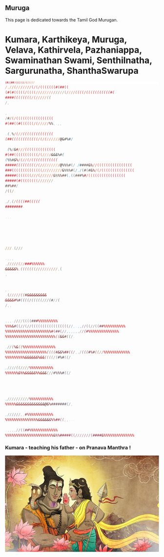 ## Muruga  

This page is dedicated towards the Tamil God Murugan.

# Kumara, Karthikeya, Muruga, Velava, Kathirvela, Pazhaniappa, Swaminathan Swami, Senthilnatha, Sargurunatha, ShanthaSwarupa

<code><span style="display:block;line-height:8px; font-size: 8px; font-weight:bold;white-space:pre;font-family: monospace;color: black; background: white;"><span style="color:rgb(199 , 49 , 58);">(</span><span style="color:rgb(198 , 46 , 57);">#</span><span style="color:rgb(204 , 65 , 62);">(</span><span style="color:rgb(216 , 71 , 74);">(</span><span style="color:rgb(196 , 51 , 54);">#</span><span style="color:rgb(196 , 52 , 51);">#</span><span style="color:rgb(227 , 88 , 81);">/</span><span style="color:rgb(215 , 77 , 64);">(</span><span style="color:rgb(213 , 73 , 57);">(</span><span style="color:rgb(212 , 70 , 61);">(</span><span style="color:rgb(231 , 91 , 73);">/</span><span style="color:rgb(211 , 80 , 56);">(</span><span style="color:rgb(205 , 76 , 56);">(</span><span style="color:rgb(238 , 118 , 88);">/</span><span style="color:rgb(216 , 90 , 69);">(</span><span style="color:rgb(228 , 107 , 74);">/</span><span style="color:rgb(224 , 98 , 71);">/</span><span style="color:rgb(239 , 116 , 82);">/</span><span style="color:rgb(229 , 115 , 74);">/</span><span style="color:rgb(236 , 126 , 87);">/</span><span style="color:rgb(249 , 152 , 109);">*</span><span style="color:rgb(241 , 132 , 89);">*</span><span style="color:rgb(251 , 161 , 104);">*</span><span style="color:rgb(244 , 147 , 99);">*</span><span style="color:rgb(242 , 135 , 91);">*</span><span style="color:rgb(237 , 131 , 85);">/</span><span style="color:rgb(244 , 152 , 106);">*</span><span style="color:rgb(249 , 170 , 117);">,</span><span style="color:rgb(236 , 145 , 92);">*</span><span style="color:rgb(230 , 139 , 85);">/</span><span style="color:rgb(238 , 133 , 97);">*</span><span style="color:rgb(228 , 106 , 80);">/</span><span style="color:rgb(249 , 155 , 104);">*</span><span style="color:rgb(206 , 95 , 59);">(</span><span style="color:rgb(225 , 130 , 79);">/</span><span style="color:rgb(231 , 130 , 85);">/</span><span style="color:rgb(243 , 133 , 84);">*</span><span style="color:rgb(218 , 99 , 67);">/</span><span style="color:rgb(239 , 111 , 89);">/</span><span style="color:rgb(235 , 127 , 89);">/</span><span style="color:rgb(229 , 96 , 71);">/</span><span style="color:rgb(222 , 91 , 70);">/</span><span style="color:rgb(216 , 68 , 65);">(</span><span style="color:rgb(227 , 102 , 73);">/</span><span style="color:rgb(221 , 76 , 70);">(</span><span style="color:rgb(228 , 89 , 73);">/</span><span style="color:rgb(208 , 65 , 54);">(</span><span style="color:rgb(217 , 79 , 65);">(</span><span style="color:rgb(205 , 69 , 55);">(</span><span style="color:rgb(197 , 52 , 57);">(</span><span style="color:rgb(210 , 53 , 60);">(</span><span style="color:rgb(207 , 51 , 52);">(</span><span style="color:rgb(204 , 51 , 56);">(</span><span style="color:rgb(199 , 45 , 53);">#</span><span style="color:rgb(205 , 55 , 62);">(</span><span style="color:rgb(200 , 45 , 53);">#</span><span style="color:rgb(203 , 48 , 54);">#</span><span style="color:rgb(204 , 53 , 64);">(</span><span style="color:rgb(201 , 51 , 63);">(</span>
<span style="color:rgb(197 , 58 , 54);">(</span><span style="color:rgb(190 , 39 , 42);">#</span><span style="color:rgb(209 , 61 , 63);">(</span><span style="color:rgb(198 , 52 , 53);">#</span><span style="color:rgb(215 , 68 , 70);">(</span><span style="color:rgb(200 , 54 , 52);">(</span><span style="color:rgb(211 , 70 , 60);">(</span><span style="color:rgb(203 , 62 , 53);">(</span><span style="color:rgb(218 , 78 , 62);">(</span><span style="color:rgb(224 , 92 , 75);">/</span><span style="color:rgb(214 , 83 , 64);">(</span><span style="color:rgb(218 , 85 , 65);">(</span><span style="color:rgb(223 , 87 , 72);">(</span><span style="color:rgb(219 , 79 , 63);">(</span><span style="color:rgb(240 , 116 , 90);">/</span><span style="color:rgb(229 , 116 , 76);">/</span><span style="color:rgb(224 , 108 , 77);">/</span><span style="color:rgb(230 , 113 , 78);">/</span><span style="color:rgb(245 , 147 , 96);">*</span><span style="color:rgb(237 , 126 , 87);">/</span><span style="color:rgb(234 , 130 , 84);">/</span><span style="color:rgb(247 , 155 , 102);">*</span><span style="color:rgb(240 , 143 , 93);">*</span><span style="color:rgb(244 , 154 , 100);">*</span><span style="color:rgb(239 , 154 , 96);">*</span><span style="color:rgb(246 , 152 , 102);">*</span><span style="color:rgb(231 , 127 , 82);">/</span><span style="color:rgb(230 , 148 , 94);">*</span><span style="color:rgb(226 , 119 , 79);">/</span><span style="color:rgb(246 , 156 , 117);">*</span><span style="color:rgb(180 , 119 , 91);">/</span><span style="color:rgb(163 , 129 , 94);">/</span><span style="color:rgb(167 , 128 , 90);">/</span><span style="color:rgb(194 , 153 , 109);">/</span><span style="color:rgb(166 , 139 , 116);">/</span><span style="color:rgb(156 , 121 , 103);">(</span><span style="color:rgb(200 , 111 , 92);">/</span><span style="color:rgb(237 , 129 , 90);">/</span><span style="color:rgb(230 , 112 , 77);">/</span><span style="color:rgb(221 , 108 , 74);">/</span><span style="color:rgb(243 , 133 , 94);">*</span><span style="color:rgb(211 , 85 , 62);">(</span><span style="color:rgb(210 , 73 , 57);">(</span><span style="color:rgb(222 , 84 , 74);">(</span><span style="color:rgb(210 , 74 , 57);">(</span><span style="color:rgb(225 , 84 , 75);">/</span><span style="color:rgb(210 , 71 , 61);">(</span><span style="color:rgb(213 , 75 , 65);">(</span><span style="color:rgb(219 , 82 , 69);">(</span><span style="color:rgb(200 , 54 , 55);">(</span><span style="color:rgb(217 , 72 , 67);">(</span><span style="color:rgb(208 , 59 , 60);">(</span><span style="color:rgb(204 , 50 , 56);">(</span><span style="color:rgb(209 , 54 , 61);">(</span><span style="color:rgb(206 , 54 , 59);">(</span><span style="color:rgb(205 , 53 , 58);">(</span><span style="color:rgb(208 , 55 , 66);">(</span><span style="color:rgb(198 , 48 , 56);">#</span><span style="color:rgb(200 , 53 , 59);">(</span>
<span style="color:rgb(195 , 43 , 56);">#</span><span style="color:rgb(197 , 46 , 55);">#</span><span style="color:rgb(199 , 48 , 55);">#</span><span style="color:rgb(193 , 47 , 51);">#</span><span style="color:rgb(204 , 63 , 54);">(</span><span style="color:rgb(199 , 53 , 54);">(</span><span style="color:rgb(210 , 67 , 63);">(</span><span style="color:rgb(221 , 84 , 67);">(</span><span style="color:rgb(206 , 64 , 58);">(</span><span style="color:rgb(200 , 65 , 54);">(</span><span style="color:rgb(216 , 85 , 66);">(</span><span style="color:rgb(218 , 85 , 69);">(</span><span style="color:rgb(232 , 100 , 80);">/</span><span style="color:rgb(216 , 85 , 65);">(</span><span style="color:rgb(233 , 104 , 80);">/</span><span style="color:rgb(236 , 114 , 83);">/</span><span style="color:rgb(224 , 113 , 73);">/</span><span style="color:rgb(246 , 139 , 98);">*</span><span style="color:rgb(239 , 132 , 90);">*</span><span style="color:rgb(230 , 113 , 81);">/</span><span style="color:rgb(228 , 123 , 78);">/</span><span style="color:rgb(236 , 141 , 83);">*</span><span style="color:rgb(247 , 151 , 99);">*</span><span style="color:rgb(243 , 149 , 103);">*</span><span style="color:rgb(240 , 141 , 92);">*</span><span style="color:rgb(244 , 154 , 105);">*</span><span style="color:rgb(232 , 147 , 96);">*</span><span style="color:rgb(146 , 132 , 102);">(</span><span style="color:rgb(116 , 116 , 106);">(</span><span style="color:rgb(241 , 251 , 249);"> </span><span style="color:rgb(147 , 150 , 145);">/</span><span style="color:rgb(188 , 189 , 181);">,</span><span style="color:rgb(245 , 243 , 212);"> </span><span style="color:rgb(252 , 246 , 236);"> </span><span style="color:rgb(189 , 188 , 181);">,</span><span style="color:rgb(170 , 170 , 156);">*</span><span style="color:rgb(251 , 247 , 242);"> </span><span style="color:rgb(155 , 143 , 132);">/</span><span style="color:rgb(94 , 90 , 77);">#</span><span style="color:rgb(209 , 94 , 86);">/</span><span style="color:rgb(204 , 89 , 64);">(</span><span style="color:rgb(231 , 112 , 79);">/</span><span style="color:rgb(220 , 74 , 73);">(</span><span style="color:rgb(217 , 87 , 68);">(</span><span style="color:rgb(220 , 81 , 71);">(</span><span style="color:rgb(214 , 77 , 67);">(</span><span style="color:rgb(209 , 70 , 62);">(</span><span style="color:rgb(212 , 70 , 64);">(</span><span style="color:rgb(216 , 75 , 69);">(</span><span style="color:rgb(220 , 75 , 74);">(</span><span style="color:rgb(209 , 60 , 62);">(</span><span style="color:rgb(208 , 60 , 64);">(</span><span style="color:rgb(205 , 57 , 63);">(</span><span style="color:rgb(210 , 53 , 65);">(</span><span style="color:rgb(211 , 54 , 64);">(</span><span style="color:rgb(215 , 64 , 71);">(</span><span style="color:rgb(203 , 52 , 59);">(</span><span style="color:rgb(202 , 51 , 57);">(</span><span style="color:rgb(202 , 50 , 61);">(</span>
<span style="color:rgb(200 , 46 , 54);">#</span><span style="color:rgb(208 , 67 , 64);">(</span><span style="color:rgb(194 , 44 , 54);">#</span><span style="color:rgb(196 , 50 , 52);">#</span><span style="color:rgb(209 , 73 , 65);">(</span><span style="color:rgb(207 , 65 , 61);">(</span><span style="color:rgb(195 , 46 , 52);">#</span><span style="color:rgb(201 , 52 , 54);">(</span><span style="color:rgb(218 , 87 , 68);">(</span><span style="color:rgb(201 , 57 , 54);">(</span><span style="color:rgb(212 , 71 , 64);">(</span><span style="color:rgb(216 , 84 , 65);">(</span><span style="color:rgb(211 , 85 , 58);">(</span><span style="color:rgb(224 , 98 , 75);">/</span><span style="color:rgb(245 , 119 , 98);">*</span><span style="color:rgb(216 , 98 , 63);">(</span><span style="color:rgb(227 , 107 , 73);">/</span><span style="color:rgb(244 , 132 , 94);">*</span><span style="color:rgb(231 , 125 , 82);">/</span><span style="color:rgb(241 , 136 , 89);">*</span><span style="color:rgb(232 , 121 , 85);">/</span><span style="color:rgb(224 , 106 , 70);">/</span><span style="color:rgb(242 , 133 , 89);">*</span><span style="color:rgb(240 , 139 , 90);">*</span><span style="color:rgb(243 , 136 , 92);">*</span><span style="color:rgb(221 , 111 , 73);">/</span><span style="color:rgb(107 , 45 , 32);">%</span><span style="color:rgb(75 , 73 , 63);">%</span><span style="color:rgb(190 , 201 , 193);">,</span><span style="color:rgb(224 , 222 , 201);">.</span><span style="color:rgb(154 , 185 , 179);">*</span><span style="color:rgb(157 , 200 , 215);">,</span><span style="color:rgb(141 , 210 , 228);">,</span><span style="color:rgb(254 , 254 , 253);"> </span><span style="color:rgb(219 , 239 , 244);"> </span><span style="color:rgb(195 , 216 , 217);">.</span><span style="color:rgb(102 , 127 , 128);">(</span><span style="color:rgb(172 , 194 , 180);">,</span><span style="color:rgb(171 , 181 , 157);">*</span><span style="color:rgb(89 , 71 , 53);">%</span><span style="color:rgb(223 , 105 , 85);">/</span><span style="color:rgb(242 , 125 , 95);">*</span><span style="color:rgb(213 , 76 , 68);">(</span><span style="color:rgb(237 , 112 , 88);">/</span><span style="color:rgb(238 , 107 , 84);">/</span><span style="color:rgb(218 , 78 , 70);">(</span><span style="color:rgb(211 , 65 , 63);">(</span><span style="color:rgb(222 , 78 , 71);">(</span><span style="color:rgb(219 , 78 , 71);">(</span><span style="color:rgb(214 , 66 , 71);">(</span><span style="color:rgb(209 , 58 , 62);">(</span><span style="color:rgb(208 , 58 , 59);">(</span><span style="color:rgb(205 , 50 , 58);">(</span><span style="color:rgb(214 , 59 , 67);">(</span><span style="color:rgb(213 , 58 , 62);">(</span><span style="color:rgb(208 , 49 , 58);">(</span><span style="color:rgb(212 , 52 , 64);">(</span><span style="color:rgb(207 , 47 , 59);">(</span><span style="color:rgb(202 , 46 , 60);">(</span>
<span style="color:rgb(202 , 53 , 59);">(</span><span style="color:rgb(196 , 47 , 51);">#</span><span style="color:rgb(193 , 42 , 46);">#</span><span style="color:rgb(206 , 60 , 60);">(</span><span style="color:rgb(208 , 67 , 60);">(</span><span style="color:rgb(208 , 65 , 61);">(</span><span style="color:rgb(210 , 69 , 62);">(</span><span style="color:rgb(214 , 73 , 66);">(</span><span style="color:rgb(205 , 58 , 53);">(</span><span style="color:rgb(208 , 62 , 60);">(</span><span style="color:rgb(208 , 69 , 57);">(</span><span style="color:rgb(214 , 65 , 64);">(</span><span style="color:rgb(209 , 64 , 53);">(</span><span style="color:rgb(210 , 70 , 57);">(</span><span style="color:rgb(217 , 82 , 66);">(</span><span style="color:rgb(227 , 101 , 74);">/</span><span style="color:rgb(217 , 88 , 59);">(</span><span style="color:rgb(225 , 101 , 71);">/</span><span style="color:rgb(212 , 77 , 58);">(</span><span style="color:rgb(241 , 114 , 89);">/</span><span style="color:rgb(222 , 104 , 70);">/</span><span style="color:rgb(232 , 119 , 79);">/</span><span style="color:rgb(247 , 140 , 100);">*</span><span style="color:rgb(230 , 121 , 84);">/</span><span style="color:rgb(229 , 124 , 77);">/</span><span style="color:rgb(231 , 124 , 83);">/</span><span style="color:rgb(39 , 17 , 13);">@</span><span style="color:rgb(51 , 39 , 34);">&</span><span style="color:rgb(102 , 86 , 72);">#</span><span style="color:rgb(60 , 63 , 58);">%</span><span style="color:rgb(83 , 97 , 106);">#</span><span style="color:rgb(98 , 149 , 175);">/</span><span style="color:rgb(218 , 254 , 254);"> </span><span style="color:rgb(248 , 254 , 255);"> </span><span style="color:rgb(185 , 248 , 247);">.</span><span style="color:rgb(120 , 172 , 197);">*</span><span style="color:rgb(94 , 113 , 112);">(</span><span style="color:rgb(70 , 75 , 67);">%</span><span style="color:rgb(142 , 137 , 124);">/</span><span style="color:rgb(58 , 35 , 24);">&</span><span style="color:rgb(162 , 59 , 51);">#</span><span style="color:rgb(237 , 111 , 89);">/</span><span style="color:rgb(226 , 96 , 74);">/</span><span style="color:rgb(236 , 113 , 87);">/</span><span style="color:rgb(218 , 79 , 68);">(</span><span style="color:rgb(220 , 71 , 74);">(</span><span style="color:rgb(246 , 118 , 95);">*</span><span style="color:rgb(216 , 69 , 68);">(</span><span style="color:rgb(211 , 62 , 64);">(</span><span style="color:rgb(221 , 77 , 78);">(</span><span style="color:rgb(209 , 58 , 62);">(</span><span style="color:rgb(215 , 65 , 70);">(</span><span style="color:rgb(210 , 58 , 63);">(</span><span style="color:rgb(214 , 60 , 69);">(</span><span style="color:rgb(216 , 62 , 70);">(</span><span style="color:rgb(214 , 60 , 68);">(</span><span style="color:rgb(209 , 53 , 66);">(</span><span style="color:rgb(207 , 55 , 63);">(</span><span style="color:rgb(204 , 48 , 62);">(</span>
<span style="color:rgb(196 , 44 , 56);">#</span><span style="color:rgb(201 , 50 , 59);">(</span><span style="color:rgb(198 , 48 , 54);">#</span><span style="color:rgb(199 , 50 , 52);">#</span><span style="color:rgb(219 , 74 , 67);">(</span><span style="color:rgb(207 , 58 , 55);">(</span><span style="color:rgb(203 , 50 , 55);">(</span><span style="color:rgb(204 , 55 , 56);">(</span><span style="color:rgb(210 , 68 , 55);">(</span><span style="color:rgb(207 , 64 , 56);">(</span><span style="color:rgb(210 , 68 , 58);">(</span><span style="color:rgb(209 , 67 , 57);">(</span><span style="color:rgb(216 , 78 , 62);">(</span><span style="color:rgb(215 , 71 , 62);">(</span><span style="color:rgb(214 , 70 , 62);">(</span><span style="color:rgb(230 , 95 , 74);">/</span><span style="color:rgb(222 , 86 , 66);">(</span><span style="color:rgb(233 , 106 , 73);">/</span><span style="color:rgb(249 , 129 , 92);">*</span><span style="color:rgb(234 , 120 , 84);">/</span><span style="color:rgb(246 , 136 , 96);">*</span><span style="color:rgb(242 , 140 , 90);">*</span><span style="color:rgb(236 , 139 , 84);">*</span><span style="color:rgb(239 , 144 , 85);">*</span><span style="color:rgb(233 , 144 , 78);">/</span><span style="color:rgb(233 , 127 , 94);">/</span><span style="color:rgb(51 , 33 , 16);">&</span><span style="color:rgb(48 , 44 , 35);">&</span><span style="color:rgb(42 , 37 , 33);">&</span><span style="color:rgb(71 , 64 , 59);">%</span><span style="color:rgb(94 , 96 , 96);">#</span><span style="color:rgb(86 , 127 , 145);">(</span><span style="color:rgb(99 , 192 , 220);">*</span><span style="color:rgb(250 , 251 , 249);"> </span><span style="color:rgb(86 , 193 , 230);">*</span><span style="color:rgb(82 , 131 , 157);">(</span><span style="color:rgb(59 , 70 , 76);">%</span><span style="color:rgb(76 , 72 , 68);">%</span><span style="color:rgb(99 , 96 , 87);">#</span><span style="color:rgb(56 , 30 , 19);">&</span><span style="color:rgb(131 , 41 , 39);">%</span><span style="color:rgb(223 , 90 , 71);">/</span><span style="color:rgb(218 , 73 , 65);">(</span><span style="color:rgb(228 , 85 , 78);">/</span><span style="color:rgb(239 , 101 , 87);">/</span><span style="color:rgb(221 , 78 , 69);">(</span><span style="color:rgb(235 , 91 , 84);">/</span><span style="color:rgb(224 , 74 , 70);">(</span><span style="color:rgb(212 , 51 , 60);">(</span><span style="color:rgb(216 , 66 , 64);">(</span><span style="color:rgb(213 , 60 , 63);">(</span><span style="color:rgb(208 , 54 , 57);">(</span><span style="color:rgb(210 , 55 , 60);">(</span><span style="color:rgb(212 , 57 , 62);">(</span><span style="color:rgb(208 , 56 , 61);">(</span><span style="color:rgb(209 , 50 , 61);">(</span><span style="color:rgb(211 , 49 , 62);">(</span><span style="color:rgb(208 , 54 , 64);">(</span><span style="color:rgb(208 , 52 , 65);">(</span>
<span style="color:rgb(197 , 46 , 55);">#</span><span style="color:rgb(195 , 44 , 53);">#</span><span style="color:rgb(199 , 46 , 54);">#</span><span style="color:rgb(196 , 42 , 50);">#</span><span style="color:rgb(201 , 51 , 51);">#</span><span style="color:rgb(202 , 52 , 54);">(</span><span style="color:rgb(206 , 57 , 59);">(</span><span style="color:rgb(208 , 65 , 61);">(</span><span style="color:rgb(206 , 59 , 59);">(</span><span style="color:rgb(214 , 64 , 60);">(</span><span style="color:rgb(208 , 60 , 59);">(</span><span style="color:rgb(216 , 68 , 64);">(</span><span style="color:rgb(208 , 66 , 56);">(</span><span style="color:rgb(222 , 89 , 69);">(</span><span style="color:rgb(225 , 90 , 71);">/</span><span style="color:rgb(224 , 85 , 67);">(</span><span style="color:rgb(231 , 90 , 72);">/</span><span style="color:rgb(230 , 104 , 74);">/</span><span style="color:rgb(235 , 110 , 79);">/</span><span style="color:rgb(235 , 125 , 84);">/</span><span style="color:rgb(239 , 129 , 85);">/</span><span style="color:rgb(238 , 131 , 86);">/</span><span style="color:rgb(232 , 126 , 73);">/</span><span style="color:rgb(233 , 137 , 77);">/</span><span style="color:rgb(240 , 149 , 78);">*</span><span style="color:rgb(234 , 125 , 93);">/</span><span style="color:rgb(35 , 19 , 7);">@</span><span style="color:rgb(63 , 61 , 49);">%</span><span style="color:rgb(61 , 57 , 46);">%</span><span style="color:rgb(88 , 68 , 62);">%</span><span style="color:rgb(96 , 92 , 94);">#</span><span style="color:rgb(101 , 115 , 124);">(</span><span style="color:rgb(95 , 164 , 199);">/</span><span style="color:rgb(168 , 244 , 251);">.</span><span style="color:rgb(78 , 170 , 206);">/</span><span style="color:rgb(73 , 99 , 118);">#</span><span style="color:rgb(88 , 79 , 73);">#</span><span style="color:rgb(108 , 95 , 86);">#</span><span style="color:rgb(108 , 98 , 79);">#</span><span style="color:rgb(70 , 25 , 19);">&</span><span style="color:rgb(125 , 25 , 33);">%</span><span style="color:rgb(233 , 101 , 83);">/</span><span style="color:rgb(226 , 89 , 79);">/</span><span style="color:rgb(221 , 80 , 74);">(</span><span style="color:rgb(222 , 79 , 74);">(</span><span style="color:rgb(214 , 62 , 64);">(</span><span style="color:rgb(223 , 76 , 74);">(</span><span style="color:rgb(220 , 69 , 71);">(</span><span style="color:rgb(216 , 60 , 68);">(</span><span style="color:rgb(210 , 55 , 61);">(</span><span style="color:rgb(212 , 57 , 63);">(</span><span style="color:rgb(212 , 55 , 64);">(</span><span style="color:rgb(210 , 49 , 65);">(</span><span style="color:rgb(209 , 48 , 64);">(</span><span style="color:rgb(214 , 53 , 68);">(</span><span style="color:rgb(208 , 52 , 61);">(</span><span style="color:rgb(211 , 55 , 66);">(</span><span style="color:rgb(204 , 48 , 62);">(</span><span style="color:rgb(204 , 45 , 63);">(</span>
<span style="color:rgb(194 , 40 , 52);">#</span><span style="color:rgb(197 , 43 , 53);">#</span><span style="color:rgb(200 , 46 , 54);">#</span><span style="color:rgb(203 , 48 , 56);">(</span><span style="color:rgb(205 , 54 , 57);">(</span><span style="color:rgb(207 , 57 , 59);">(</span><span style="color:rgb(210 , 62 , 60);">(</span><span style="color:rgb(205 , 57 , 55);">(</span><span style="color:rgb(217 , 67 , 66);">(</span><span style="color:rgb(207 , 57 , 57);">(</span><span style="color:rgb(210 , 61 , 57);">(</span><span style="color:rgb(213 , 66 , 62);">(</span><span style="color:rgb(211 , 67 , 58);">(</span><span style="color:rgb(221 , 81 , 67);">(</span><span style="color:rgb(219 , 76 , 62);">(</span><span style="color:rgb(222 , 80 , 67);">(</span><span style="color:rgb(221 , 90 , 69);">(</span><span style="color:rgb(235 , 103 , 82);">/</span><span style="color:rgb(230 , 110 , 75);">/</span><span style="color:rgb(230 , 106 , 79);">/</span><span style="color:rgb(239 , 111 , 82);">/</span><span style="color:rgb(234 , 133 , 78);">/</span><span style="color:rgb(236 , 130 , 80);">/</span><span style="color:rgb(224 , 118 , 63);">/</span><span style="color:rgb(224 , 126 , 61);">/</span><span style="color:rgb(226 , 121 , 82);">/</span><span style="color:rgb(46 , 23 , 18);">&</span><span style="color:rgb(70 , 71 , 57);">%</span><span style="color:rgb(67 , 62 , 46);">%</span><span style="color:rgb(92 , 64 , 53);">%</span><span style="color:rgb(90 , 80 , 80);">#</span><span style="color:rgb(121 , 121 , 123);">(</span><span style="color:rgb(98 , 146 , 168);">/</span><span style="color:rgb(135 , 211 , 237);">,</span><span style="color:rgb(88 , 151 , 185);">/</span><span style="color:rgb(102 , 107 , 115);">(</span><span style="color:rgb(107 , 85 , 76);">#</span><span style="color:rgb(125 , 112 , 102);">(</span><span style="color:rgb(99 , 91 , 77);">#</span><span style="color:rgb(73 , 26 , 22);">&</span><span style="color:rgb(134 , 32 , 36);">%</span><span style="color:rgb(242 , 101 , 91);">/</span><span style="color:rgb(220 , 79 , 69);">(</span><span style="color:rgb(227 , 85 , 76);">/</span><span style="color:rgb(218 , 73 , 68);">(</span><span style="color:rgb(225 , 77 , 76);">(</span><span style="color:rgb(220 , 68 , 70);">(</span><span style="color:rgb(209 , 58 , 63);">(</span><span style="color:rgb(217 , 66 , 73);">(</span><span style="color:rgb(210 , 59 , 64);">(</span><span style="color:rgb(216 , 61 , 66);">(</span><span style="color:rgb(211 , 54 , 66);">(</span><span style="color:rgb(214 , 56 , 71);">(</span><span style="color:rgb(212 , 54 , 69);">(</span><span style="color:rgb(216 , 55 , 68);">(</span><span style="color:rgb(214 , 54 , 66);">(</span><span style="color:rgb(210 , 52 , 66);">(</span><span style="color:rgb(206 , 48 , 62);">(</span><span style="color:rgb(207 , 46 , 62);">(</span>
<span style="color:rgb(192 , 35 , 46);">#</span><span style="color:rgb(194 , 38 , 49);">#</span><span style="color:rgb(196 , 40 , 49);">#</span><span style="color:rgb(201 , 44 , 53);">#</span><span style="color:rgb(200 , 43 , 51);">#</span><span style="color:rgb(206 , 52 , 55);">(</span><span style="color:rgb(207 , 58 , 60);">(</span><span style="color:rgb(211 , 57 , 60);">(</span><span style="color:rgb(210 , 58 , 57);">(</span><span style="color:rgb(213 , 61 , 60);">(</span><span style="color:rgb(216 , 70 , 63);">(</span><span style="color:rgb(220 , 78 , 67);">(</span><span style="color:rgb(228 , 86 , 72);">/</span><span style="color:rgb(233 , 96 , 80);">/</span><span style="color:rgb(230 , 89 , 73);">/</span><span style="color:rgb(220 , 83 , 64);">(</span><span style="color:rgb(232 , 101 , 77);">/</span><span style="color:rgb(233 , 105 , 76);">/</span><span style="color:rgb(235 , 110 , 79);">/</span><span style="color:rgb(237 , 113 , 79);">/</span><span style="color:rgb(240 , 119 , 81);">/</span><span style="color:rgb(240 , 133 , 87);">*</span><span style="color:rgb(240 , 134 , 86);">*</span><span style="color:rgb(240 , 141 , 84);">*</span><span style="color:rgb(229 , 135 , 73);">/</span><span style="color:rgb(239 , 140 , 96);">*</span><span style="color:rgb(82 , 36 , 30);">&</span><span style="color:rgb(83 , 79 , 60);">%</span><span style="color:rgb(78 , 64 , 49);">%</span><span style="color:rgb(102 , 52 , 30);">%</span><span style="color:rgb(114 , 74 , 59);">#</span><span style="color:rgb(102 , 89 , 83);">#</span><span style="color:rgb(91 , 125 , 143);">(</span><span style="color:rgb(139 , 203 , 229);">,</span><span style="color:rgb(87 , 131 , 158);">(</span><span style="color:rgb(117 , 111 , 113);">(</span><span style="color:rgb(125 , 91 , 79);">#</span><span style="color:rgb(107 , 90 , 81);">#</span><span style="color:rgb(101 , 96 , 81);">#</span><span style="color:rgb(81 , 43 , 42);">%</span><span style="color:rgb(149 , 53 , 51);">#</span><span style="color:rgb(214 , 95 , 77);">/</span><span style="color:rgb(227 , 85 , 68);">(</span><span style="color:rgb(218 , 74 , 74);">(</span><span style="color:rgb(210 , 74 , 73);">(</span><span style="color:rgb(214 , 71 , 70);">(</span><span style="color:rgb(218 , 61 , 66);">(</span><span style="color:rgb(220 , 63 , 70);">(</span><span style="color:rgb(218 , 61 , 68);">(</span><span style="color:rgb(215 , 57 , 65);">(</span><span style="color:rgb(211 , 54 , 64);">(</span><span style="color:rgb(210 , 52 , 63);">(</span><span style="color:rgb(210 , 50 , 62);">(</span><span style="color:rgb(211 , 51 , 63);">(</span><span style="color:rgb(212 , 52 , 64);">(</span><span style="color:rgb(212 , 52 , 65);">(</span><span style="color:rgb(209 , 51 , 66);">(</span><span style="color:rgb(206 , 48 , 63);">(</span><span style="color:rgb(209 , 51 , 66);">(</span>
<span style="color:rgb(193 , 33 , 47);">#</span><span style="color:rgb(197 , 37 , 51);">#</span><span style="color:rgb(196 , 36 , 51);">#</span><span style="color:rgb(197 , 41 , 51);">#</span><span style="color:rgb(198 , 46 , 50);">#</span><span style="color:rgb(205 , 50 , 59);">(</span><span style="color:rgb(200 , 41 , 51);">#</span><span style="color:rgb(212 , 54 , 59);">(</span><span style="color:rgb(211 , 51 , 53);">(</span><span style="color:rgb(205 , 55 , 56);">(</span><span style="color:rgb(210 , 59 , 58);">(</span><span style="color:rgb(213 , 75 , 68);">(</span><span style="color:rgb(214 , 69 , 63);">(</span><span style="color:rgb(214 , 80 , 67);">(</span><span style="color:rgb(204 , 98 , 77);">(</span><span style="color:rgb(210 , 112 , 85);">/</span><span style="color:rgb(203 , 117 , 88);">/</span><span style="color:rgb(203 , 117 , 89);">/</span><span style="color:rgb(199 , 118 , 92);">/</span><span style="color:rgb(202 , 127 , 95);">/</span><span style="color:rgb(206 , 153 , 117);">*</span><span style="color:rgb(149 , 138 , 114);">/</span><span style="color:rgb(157 , 149 , 131);">/</span><span style="color:rgb(180 , 175 , 162);">*</span><span style="color:rgb(225 , 230 , 226);">.</span><span style="color:rgb(252 , 252 , 249);"> </span><span style="color:rgb(179 , 176 , 157);">*</span><span style="color:rgb(86 , 84 , 70);">#</span><span style="color:rgb(104 , 97 , 85);">#</span><span style="color:rgb(111 , 57 , 47);">%</span><span style="color:rgb(119 , 66 , 63);">#</span><span style="color:rgb(118 , 97 , 88);">#</span><span style="color:rgb(141 , 147 , 150);">/</span><span style="color:rgb(232 , 253 , 254);"> </span><span style="color:rgb(127 , 160 , 180);">*</span><span style="color:rgb(133 , 130 , 129);">/</span><span style="color:rgb(142 , 100 , 96);">(</span><span style="color:rgb(121 , 103 , 91);">(</span><span style="color:rgb(146 , 144 , 124);">/</span><span style="color:rgb(223 , 210 , 182);">.</span><span style="color:rgb(248 , 250 , 244);"> </span><span style="color:rgb(244 , 252 , 248);"> </span><span style="color:rgb(184 , 191 , 185);">,</span><span style="color:rgb(160 , 161 , 148);">*</span><span style="color:rgb(135 , 142 , 125);">/</span><span style="color:rgb(163 , 192 , 182);">,</span><span style="color:rgb(113 , 126 , 124);">(</span><span style="color:rgb(190 , 123 , 101);">/</span><span style="color:rgb(205 , 61 , 69);">(</span><span style="color:rgb(215 , 50 , 64);">(</span><span style="color:rgb(214 , 51 , 66);">(</span><span style="color:rgb(212 , 51 , 63);">(</span><span style="color:rgb(199 , 47 , 50);">#</span><span style="color:rgb(199 , 43 , 49);">#</span><span style="color:rgb(207 , 46 , 61);">(</span><span style="color:rgb(206 , 45 , 60);">(</span><span style="color:rgb(209 , 48 , 63);">(</span><span style="color:rgb(208 , 47 , 62);">(</span><span style="color:rgb(205 , 46 , 61);">(</span>
<span style="color:rgb(188 , 23 , 40);">#</span><span style="color:rgb(184 , 20 , 37);">#</span><span style="color:rgb(185 , 23 , 38);">#</span><span style="color:rgb(188 , 26 , 40);">#</span><span style="color:rgb(192 , 28 , 47);">#</span><span style="color:rgb(194 , 32 , 51);">#</span><span style="color:rgb(192 , 25 , 41);">#</span><span style="color:rgb(169 , 62 , 69);">#</span><span style="color:rgb(163 , 172 , 166);">*</span><span style="color:rgb(201 , 215 , 219);">.</span><span style="color:rgb(220 , 238 , 238);"> </span><span style="color:rgb(242 , 251 , 251);"> </span><span style="color:rgb(216 , 224 , 219);">.</span><span style="color:rgb(216 , 219 , 211);">.</span><span style="color:rgb(221 , 217 , 200);">.</span><span style="color:rgb(245 , 245 , 231);"> </span><span style="color:rgb(250 , 251 , 244);"> </span><span style="color:rgb(250 , 254 , 254);"> </span><span style="color:rgb(250 , 253 , 251);"> </span><span style="color:rgb(242 , 242 , 233);"> </span><span style="color:rgb(251 , 249 , 236);"> </span><span style="color:rgb(173 , 160 , 139);">*</span><span style="color:rgb(187 , 152 , 122);">*</span><span style="color:rgb(202 , 136 , 94);">/</span><span style="color:rgb(206 , 145 , 105);">/</span><span style="color:rgb(174 , 132 , 95);">/</span><span style="color:rgb(223 , 217 , 197);">.</span><span style="color:rgb(128 , 123 , 106);">(</span><span style="color:rgb(151 , 140 , 122);">/</span><span style="color:rgb(138 , 139 , 121);">/</span><span style="color:rgb(150 , 157 , 148);">/</span><span style="color:rgb(182 , 182 , 164);">*</span><span style="color:rgb(250 , 246 , 229);"> </span><span style="color:rgb(253 , 252 , 255);"> </span><span style="color:rgb(193 , 210 , 211);">.</span><span style="color:rgb(180 , 202 , 189);">,</span><span style="color:rgb(193 , 203 , 193);">,</span><span style="color:rgb(179 , 157 , 132);">*</span><span style="color:rgb(213 , 195 , 156);">,</span><span style="color:rgb(255 , 250 , 238);"> </span><span style="color:rgb(219 , 196 , 165);">,</span><span style="color:rgb(175 , 131 , 109);">/</span><span style="color:rgb(190 , 119 , 98);">/</span><span style="color:rgb(190 , 123 , 103);">/</span><span style="color:rgb(198 , 146 , 121);">*</span><span style="color:rgb(173 , 122 , 107);">/</span><span style="color:rgb(188 , 108 , 98);">/</span><span style="color:rgb(198 , 100 , 77);">(</span><span style="color:rgb(222 , 133 , 88);">/</span><span style="color:rgb(196 , 122 , 113);">/</span><span style="color:rgb(200 , 11 , 25);">#</span><span style="color:rgb(200 , 12 , 26);">#</span><span style="color:rgb(203 , 11 , 20);">#</span><span style="color:rgb(199 , 6 , 15);">%</span><span style="color:rgb(201 , 5 , 11);">%</span><span style="color:rgb(200 , 3 , 10);">%</span><span style="color:rgb(202 , 2 , 10);">%</span><span style="color:rgb(203 , 1 , 9);">%</span><span style="color:rgb(202 , 2 , 10);">%</span>
<span style="color:rgb(94 , 2 , 2);">&</span><span style="color:rgb(92 , 1 , 0);">&</span><span style="color:rgb(95 , 1 , 1);">&</span><span style="color:rgb(96 , 2 , 2);">&</span><span style="color:rgb(94 , 3 , 1);">&</span><span style="color:rgb(125 , 27 , 28);">%</span><span style="color:rgb(200 , 184 , 181);">,</span><span style="color:rgb(161 , 105 , 104);">(</span><span style="color:rgb(160 , 107 , 103);">(</span><span style="color:rgb(169 , 107 , 102);">(</span><span style="color:rgb(166 , 105 , 99);">(</span><span style="color:rgb(171 , 103 , 96);">(</span><span style="color:rgb(173 , 104 , 95);">(</span><span style="color:rgb(176 , 105 , 94);">(</span><span style="color:rgb(179 , 111 , 102);">/</span><span style="color:rgb(183 , 112 , 100);">/</span><span style="color:rgb(184 , 110 , 97);">/</span><span style="color:rgb(193 , 113 , 98);">/</span><span style="color:rgb(196 , 122 , 82);">/</span><span style="color:rgb(201 , 123 , 93);">/</span><span style="color:rgb(193 , 132 , 104);">/</span><span style="color:rgb(194 , 129 , 109);">/</span><span style="color:rgb(189 , 123 , 102);">/</span><span style="color:rgb(196 , 129 , 107);">/</span><span style="color:rgb(191 , 152 , 125);">*</span><span style="color:rgb(162 , 195 , 184);">,</span><span style="color:rgb(123 , 117 , 108);">(</span><span style="color:rgb(248 , 246 , 236);"> </span><span style="color:rgb(187 , 190 , 174);">,</span><span style="color:rgb(148 , 162 , 155);">*</span><span style="color:rgb(132 , 161 , 167);">*</span><span style="color:rgb(144 , 178 , 190);">*</span><span style="color:rgb(236 , 251 , 252);"> </span><span style="color:rgb(254 , 251 , 255);"> </span><span style="color:rgb(239 , 252 , 254);"> </span><span style="color:rgb(160 , 202 , 209);">,</span><span style="color:rgb(195 , 219 , 219);">.</span><span style="color:rgb(150 , 162 , 157);">*</span><span style="color:rgb(231 , 242 , 232);"> </span><span style="color:rgb(206 , 210 , 197);">.</span><span style="color:rgb(115 , 111 , 96);">(</span><span style="color:rgb(170 , 154 , 139);">*</span><span style="color:rgb(186 , 120 , 103);">/</span><span style="color:rgb(189 , 121 , 106);">/</span><span style="color:rgb(193 , 128 , 112);">/</span><span style="color:rgb(184 , 127 , 107);">/</span><span style="color:rgb(189 , 111 , 96);">/</span><span style="color:rgb(178 , 101 , 84);">(</span><span style="color:rgb(152 , 112 , 106);">(</span><span style="color:rgb(109 , 75 , 74);">#</span><span style="color:rgb(114 , 1 , 0);">&</span><span style="color:rgb(117 , 1 , 1);">&</span><span style="color:rgb(119 , 1 , 1);">&</span><span style="color:rgb(119 , 1 , 1);">&</span><span style="color:rgb(117 , 1 , 1);">&</span><span style="color:rgb(117 , 1 , 1);">&</span><span style="color:rgb(120 , 1 , 2);">&</span><span style="color:rgb(120 , 1 , 2);">&</span><span style="color:rgb(117 , 1 , 1);">&</span>
<span style="color:rgb(125 , 0 , 0);">&</span><span style="color:rgb(124 , 0 , 0);">&</span><span style="color:rgb(127 , 1 , 0);">&</span><span style="color:rgb(121 , 0 , 3);">&</span><span style="color:rgb(157 , 46 , 48);">#</span><span style="color:rgb(106 , 46 , 50);">%</span><span style="color:rgb(101 , 76 , 83);">#</span><span style="color:rgb(125 , 106 , 118);">(</span><span style="color:rgb(112 , 93 , 105);">(</span><span style="color:rgb(123 , 108 , 123);">(</span><span style="color:rgb(126 , 114 , 131);">(</span><span style="color:rgb(128 , 120 , 135);">/</span><span style="color:rgb(126 , 121 , 134);">(</span><span style="color:rgb(126 , 118 , 128);">(</span><span style="color:rgb(128 , 120 , 130);">(</span><span style="color:rgb(122 , 114 , 125);">(</span><span style="color:rgb(125 , 122 , 133);">(</span><span style="color:rgb(129 , 132 , 141);">/</span><span style="color:rgb(129 , 132 , 141);">/</span><span style="color:rgb(120 , 128 , 135);">/</span><span style="color:rgb(110 , 106 , 113);">(</span><span style="color:rgb(96 , 95 , 94);">#</span><span style="color:rgb(155 , 150 , 143);">/</span><span style="color:rgb(180 , 162 , 152);">*</span><span style="color:rgb(170 , 145 , 124);">/</span><span style="color:rgb(191 , 152 , 128);">*</span><span style="color:rgb(112 , 123 , 114);">(</span><span style="color:rgb(159 , 170 , 158);">*</span><span style="color:rgb(235 , 246 , 237);"> </span><span style="color:rgb(141 , 147 , 143);">/</span><span style="color:rgb(177 , 190 , 186);">,</span><span style="color:rgb(199 , 201 , 190);">,</span><span style="color:rgb(253 , 253 , 234);"> </span><span style="color:rgb(253 , 252 , 252);"> </span><span style="color:rgb(235 , 236 , 231);"> </span><span style="color:rgb(197 , 206 , 205);">,</span><span style="color:rgb(189 , 196 , 189);">,</span><span style="color:rgb(203 , 199 , 173);">,</span><span style="color:rgb(219 , 229 , 215);">.</span><span style="color:rgb(155 , 156 , 146);">/</span><span style="color:rgb(133 , 127 , 123);">/</span><span style="color:rgb(167 , 140 , 133);">/</span><span style="color:rgb(169 , 149 , 138);">/</span><span style="color:rgb(124 , 112 , 108);">(</span><span style="color:rgb(119 , 124 , 127);">(</span><span style="color:rgb(126 , 126 , 127);">(</span><span style="color:rgb(118 , 104 , 109);">(</span><span style="color:rgb(114 , 89 , 93);">#</span><span style="color:rgb(118 , 67 , 74);">#</span><span style="color:rgb(131 , 53 , 62);">#</span><span style="color:rgb(205 , 1 , 5);">%</span><span style="color:rgb(206 , 1 , 5);">%</span><span style="color:rgb(204 , 2 , 3);">%</span><span style="color:rgb(206 , 1 , 3);">%</span><span style="color:rgb(203 , 2 , 0);">%</span><span style="color:rgb(204 , 1 , 0);">%</span><span style="color:rgb(206 , 0 , 0);">%</span><span style="color:rgb(203 , 0 , 0);">%</span><span style="color:rgb(202 , 0 , 2);">%</span>
<span style="color:rgb(192 , 0 , 2);">%</span><span style="color:rgb(196 , 1 , 5);">%</span><span style="color:rgb(161 , 7 , 13);">%</span><span style="color:rgb(95 , 21 , 28);">&</span><span style="color:rgb(136 , 70 , 90);">#</span><span style="color:rgb(133 , 80 , 105);">(</span><span style="color:rgb(134 , 98 , 116);">(</span><span style="color:rgb(143 , 110 , 130);">/</span><span style="color:rgb(139 , 116 , 132);">/</span><span style="color:rgb(133 , 118 , 131);">(</span><span style="color:rgb(140 , 120 , 139);">/</span><span style="color:rgb(138 , 115 , 135);">/</span><span style="color:rgb(134 , 106 , 121);">(</span><span style="color:rgb(138 , 104 , 121);">(</span><span style="color:rgb(133 , 106 , 120);">(</span><span style="color:rgb(135 , 112 , 124);">(</span><span style="color:rgb(130 , 102 , 117);">(</span><span style="color:rgb(131 , 101 , 117);">(</span><span style="color:rgb(130 , 113 , 124);">(</span><span style="color:rgb(127 , 110 , 121);">(</span><span style="color:rgb(128 , 111 , 121);">(</span><span style="color:rgb(129 , 111 , 121);">(</span><span style="color:rgb(130 , 111 , 120);">(</span><span style="color:rgb(132 , 114 , 122);">(</span><span style="color:rgb(126 , 103 , 111);">(</span><span style="color:rgb(130 , 98 , 108);">(</span><span style="color:rgb(136 , 104 , 117);">(</span><span style="color:rgb(132 , 107 , 121);">(</span><span style="color:rgb(124 , 111 , 126);">(</span><span style="color:rgb(130 , 131 , 148);">/</span><span style="color:rgb(138 , 149 , 168);">/</span><span style="color:rgb(137 , 153 , 176);">*</span><span style="color:rgb(139 , 164 , 189);">*</span><span style="color:rgb(167 , 204 , 226);">,</span><span style="color:rgb(187 , 235 , 250);">.</span><span style="color:rgb(163 , 209 , 233);">,</span><span style="color:rgb(148 , 181 , 210);">,</span><span style="color:rgb(147 , 167 , 192);">*</span><span style="color:rgb(145 , 154 , 177);">*</span><span style="color:rgb(141 , 131 , 155);">/</span><span style="color:rgb(142 , 115 , 133);">/</span><span style="color:rgb(137 , 100 , 122);">(</span><span style="color:rgb(137 , 113 , 131);">(</span><span style="color:rgb(142 , 124 , 138);">/</span><span style="color:rgb(139 , 121 , 134);">/</span><span style="color:rgb(136 , 112 , 121);">(</span><span style="color:rgb(137 , 105 , 115);">(</span><span style="color:rgb(133 , 66 , 82);">#</span><span style="color:rgb(139 , 60 , 69);">#</span><span style="color:rgb(199 , 2 , 3);">%</span><span style="color:rgb(205 , 3 , 7);">%</span><span style="color:rgb(206 , 1 , 4);">%</span><span style="color:rgb(202 , 1 , 1);">%</span><span style="color:rgb(204 , 0 , 1);">%</span><span style="color:rgb(206 , 1 , 2);">%</span><span style="color:rgb(205 , 0 , 1);">%</span><span style="color:rgb(205 , 0 , 1);">%</span><span style="color:rgb(207 , 1 , 3);">%</span><span style="color:rgb(208 , 0 , 2);">%</span>
<span style="color:rgb(187 , 2 , 0);">%</span><span style="color:rgb(175 , 1 , 0);">%</span><span style="color:rgb(169 , 1 , 0);">%</span><span style="color:rgb(170 , 0 , 0);">%</span><span style="color:rgb(173 , 0 , 2);">%</span><span style="color:rgb(167 , 0 , 0);">%</span><span style="color:rgb(172 , 0 , 0);">%</span><span style="color:rgb(171 , 0 , 0);">%</span><span style="color:rgb(170 , 1 , 3);">%</span><span style="color:rgb(176 , 0 , 4);">%</span><span style="color:rgb(174 , 0 , 1);">%</span><span style="color:rgb(174 , 0 , 1);">%</span><span style="color:rgb(172 , 1 , 0);">%</span><span style="color:rgb(171 , 1 , 1);">%</span><span style="color:rgb(168 , 2 , 0);">%</span><span style="color:rgb(169 , 1 , 0);">%</span><span style="color:rgb(173 , 1 , 0);">%</span><span style="color:rgb(172 , 1 , 1);">%</span><span style="color:rgb(176 , 4 , 3);">%</span><span style="color:rgb(175 , 0 , 8);">%</span><span style="color:rgb(160 , 13 , 21);">%</span><span style="color:rgb(163 , 49 , 59);">#</span><span style="color:rgb(156 , 69 , 86);">(</span><span style="color:rgb(137 , 74 , 92);">#</span><span style="color:rgb(130 , 78 , 94);">#</span><span style="color:rgb(127 , 94 , 104);">(</span><span style="color:rgb(141 , 119 , 133);">/</span><span style="color:rgb(148 , 140 , 158);">/</span><span style="color:rgb(148 , 148 , 167);">*</span><span style="color:rgb(149 , 156 , 175);">*</span><span style="color:rgb(156 , 172 , 194);">*</span><span style="color:rgb(151 , 173 , 199);">*</span><span style="color:rgb(164 , 188 , 213);">,</span><span style="color:rgb(159 , 183 , 206);">,</span><span style="color:rgb(167 , 193 , 215);">,</span><span style="color:rgb(165 , 192 , 214);">,</span><span style="color:rgb(160 , 179 , 204);">,</span><span style="color:rgb(159 , 175 , 202);">,</span><span style="color:rgb(161 , 173 , 198);">*</span><span style="color:rgb(153 , 162 , 187);">*</span><span style="color:rgb(156 , 152 , 170);">*</span><span style="color:rgb(156 , 134 , 150);">/</span><span style="color:rgb(150 , 110 , 127);">/</span><span style="color:rgb(157 , 74 , 99);">(</span><span style="color:rgb(157 , 58 , 80);">#</span><span style="color:rgb(158 , 16 , 25);">%</span><span style="color:rgb(198 , 0 , 2);">%</span><span style="color:rgb(204 , 0 , 3);">%</span><span style="color:rgb(207 , 0 , 8);">%</span><span style="color:rgb(208 , 0 , 5);">%</span><span style="color:rgb(205 , 1 , 4);">%</span><span style="color:rgb(206 , 0 , 5);">%</span><span style="color:rgb(206 , 0 , 8);">%</span><span style="color:rgb(195 , 0 , 4);">%</span><span style="color:rgb(203 , 0 , 1);">%</span><span style="color:rgb(208 , 0 , 2);">%</span><span style="color:rgb(207 , 2 , 7);">%</span><span style="color:rgb(204 , 0 , 4);">%</span><span style="color:rgb(208 , 1 , 7);">%</span>
<span style="color:rgb(181 , 1 , 2);">%</span><span style="color:rgb(179 , 2 , 2);">%</span><span style="color:rgb(177 , 2 , 3);">%</span><span style="color:rgb(174 , 0 , 1);">%</span><span style="color:rgb(178 , 1 , 1);">%</span><span style="color:rgb(179 , 1 , 1);">%</span><span style="color:rgb(175 , 1 , 0);">%</span><span style="color:rgb(178 , 0 , 0);">%</span><span style="color:rgb(175 , 0 , 0);">%</span><span style="color:rgb(175 , 0 , 0);">%</span><span style="color:rgb(170 , 0 , 0);">%</span><span style="color:rgb(171 , 1 , 0);">%</span><span style="color:rgb(169 , 1 , 0);">%</span><span style="color:rgb(161 , 1 , 0);">%</span><span style="color:rgb(168 , 1 , 0);">%</span><span style="color:rgb(165 , 2 , 0);">%</span><span style="color:rgb(170 , 1 , 0);">%</span><span style="color:rgb(169 , 0 , 0);">%</span><span style="color:rgb(169 , 0 , 0);">%</span><span style="color:rgb(169 , 0 , 0);">%</span><span style="color:rgb(177 , 0 , 2);">%</span><span style="color:rgb(163 , 2 , 1);">%</span><span style="color:rgb(163 , 27 , 21);">%</span><span style="color:rgb(177 , 94 , 71);">(</span><span style="color:rgb(175 , 98 , 76);">(</span><span style="color:rgb(93 , 1 , 1);">&</span><span style="color:rgb(91 , 21 , 19);">&</span><span style="color:rgb(123 , 70 , 67);">#</span><span style="color:rgb(124 , 97 , 94);">(</span><span style="color:rgb(115 , 118 , 118);">(</span><span style="color:rgb(133 , 145 , 151);">/</span><span style="color:rgb(149 , 171 , 181);">*</span><span style="color:rgb(178 , 218 , 226);">.</span><span style="color:rgb(238 , 253 , 252);"> </span><span style="color:rgb(240 , 254 , 254);"> </span><span style="color:rgb(199 , 232 , 237);">.</span><span style="color:rgb(146 , 187 , 190);">*</span><span style="color:rgb(138 , 144 , 145);">/</span><span style="color:rgb(141 , 132 , 122);">/</span><span style="color:rgb(139 , 121 , 108);">(</span><span style="color:rgb(129 , 35 , 41);">%</span><span style="color:rgb(115 , 7 , 9);">&</span><span style="color:rgb(182 , 99 , 85);">(</span><span style="color:rgb(187 , 83 , 74);">(</span><span style="color:rgb(154 , 9 , 5);">%</span><span style="color:rgb(193 , 2 , 2);">%</span><span style="color:rgb(200 , 1 , 6);">%</span><span style="color:rgb(203 , 0 , 3);">%</span><span style="color:rgb(204 , 0 , 3);">%</span><span style="color:rgb(206 , 2 , 5);">%</span><span style="color:rgb(203 , 0 , 1);">%</span><span style="color:rgb(204 , 0 , 3);">%</span><span style="color:rgb(203 , 2 , 4);">%</span><span style="color:rgb(207 , 0 , 5);">%</span><span style="color:rgb(198 , 1 , 3);">%</span><span style="color:rgb(205 , 0 , 3);">%</span><span style="color:rgb(205 , 0 , 4);">%</span><span style="color:rgb(198 , 1 , 3);">%</span><span style="color:rgb(189 , 1 , 0);">%</span>
<span style="color:rgb(188 , 2 , 3);">%</span><span style="color:rgb(191 , 0 , 2);">%</span><span style="color:rgb(196 , 1 , 5);">%</span><span style="color:rgb(192 , 0 , 2);">%</span><span style="color:rgb(189 , 0 , 0);">%</span><span style="color:rgb(188 , 0 , 0);">%</span><span style="color:rgb(190 , 0 , 2);">%</span><span style="color:rgb(194 , 0 , 3);">%</span><span style="color:rgb(194 , 1 , 2);">%</span><span style="color:rgb(194 , 1 , 2);">%</span><span style="color:rgb(196 , 0 , 2);">%</span><span style="color:rgb(197 , 0 , 2);">%</span><span style="color:rgb(194 , 0 , 3);">%</span><span style="color:rgb(193 , 3 , 5);">%</span><span style="color:rgb(193 , 0 , 1);">%</span><span style="color:rgb(193 , 0 , 1);">%</span><span style="color:rgb(189 , 1 , 2);">%</span><span style="color:rgb(193 , 1 , 4);">%</span><span style="color:rgb(194 , 1 , 2);">%</span><span style="color:rgb(184 , 62 , 61);">(</span><span style="color:rgb(154 , 101 , 97);">(</span><span style="color:rgb(148 , 101 , 99);">(</span><span style="color:rgb(143 , 86 , 89);">(</span><span style="color:rgb(134 , 67 , 74);">#</span><span style="color:rgb(96 , 14 , 20);">&</span><span style="color:rgb(90 , 18 , 25);">&</span><span style="color:rgb(93 , 30 , 38);">%</span><span style="color:rgb(127 , 45 , 61);">#</span><span style="color:rgb(142 , 55 , 75);">#</span><span style="color:rgb(149 , 69 , 88);">(</span><span style="color:rgb(163 , 80 , 103);">(</span><span style="color:rgb(172 , 108 , 135);">/</span><span style="color:rgb(172 , 157 , 179);">*</span><span style="color:rgb(179 , 194 , 215);">,</span><span style="color:rgb(179 , 184 , 207);">,</span><span style="color:rgb(176 , 145 , 172);">*</span><span style="color:rgb(155 , 138 , 155);">/</span><span style="color:rgb(140 , 100 , 118);">(</span><span style="color:rgb(141 , 87 , 100);">(</span><span style="color:rgb(138 , 85 , 98);">(</span><span style="color:rgb(124 , 57 , 69);">#</span><span style="color:rgb(110 , 48 , 55);">%</span><span style="color:rgb(124 , 65 , 65);">#</span><span style="color:rgb(153 , 97 , 96);">(</span><span style="color:rgb(156 , 103 , 103);">(</span><span style="color:rgb(158 , 126 , 122);">/</span><span style="color:rgb(182 , 116 , 112);">/</span><span style="color:rgb(200 , 0 , 11);">%</span><span style="color:rgb(186 , 4 , 0);">%</span><span style="color:rgb(197 , 1 , 3);">%</span><span style="color:rgb(199 , 1 , 3);">%</span><span style="color:rgb(196 , 1 , 3);">%</span><span style="color:rgb(195 , 0 , 2);">%</span><span style="color:rgb(191 , 0 , 0);">%</span><span style="color:rgb(197 , 1 , 2);">%</span><span style="color:rgb(200 , 0 , 2);">%</span><span style="color:rgb(203 , 0 , 4);">%</span><span style="color:rgb(203 , 0 , 4);">%</span><span style="color:rgb(203 , 0 , 3);">%</span>
<span style="color:rgb(187 , 0 , 2);">%</span><span style="color:rgb(189 , 2 , 4);">%</span><span style="color:rgb(190 , 2 , 4);">%</span><span style="color:rgb(187 , 2 , 2);">%</span><span style="color:rgb(185 , 3 , 2);">%</span><span style="color:rgb(185 , 0 , 0);">%</span><span style="color:rgb(185 , 4 , 5);">%</span><span style="color:rgb(164 , 0 , 1);">%</span><span style="color:rgb(159 , 0 , 1);">%</span><span style="color:rgb(151 , 0 , 0);">&</span><span style="color:rgb(147 , 2 , 1);">&</span><span style="color:rgb(141 , 2 , 0);">&</span><span style="color:rgb(146 , 0 , 1);">&</span><span style="color:rgb(144 , 2 , 0);">&</span><span style="color:rgb(148 , 0 , 1);">&</span><span style="color:rgb(155 , 0 , 3);">%</span><span style="color:rgb(149 , 1 , 1);">&</span><span style="color:rgb(147 , 0 , 2);">&</span><span style="color:rgb(145 , 87 , 85);">(</span><span style="color:rgb(146 , 114 , 107);">(</span><span style="color:rgb(142 , 115 , 111);">(</span><span style="color:rgb(141 , 121 , 115);">(</span><span style="color:rgb(144 , 135 , 129);">/</span><span style="color:rgb(126 , 126 , 120);">(</span><span style="color:rgb(99 , 80 , 82);">#</span><span style="color:rgb(74 , 54 , 60);">%</span><span style="color:rgb(87 , 75 , 80);">#</span><span style="color:rgb(130 , 123 , 120);">(</span><span style="color:rgb(119 , 119 , 124);">(</span><span style="color:rgb(127 , 135 , 148);">/</span><span style="color:rgb(143 , 163 , 187);">*</span><span style="color:rgb(146 , 182 , 207);">*</span><span style="color:rgb(186 , 224 , 236);">.</span><span style="color:rgb(216 , 245 , 250);"> </span><span style="color:rgb(222 , 248 , 254);"> </span><span style="color:rgb(158 , 197 , 219);">,</span><span style="color:rgb(142 , 176 , 201);">*</span><span style="color:rgb(128 , 148 , 161);">/</span><span style="color:rgb(128 , 143 , 151);">/</span><span style="color:rgb(133 , 156 , 154);">/</span><span style="color:rgb(147 , 167 , 155);">*</span><span style="color:rgb(131 , 145 , 132);">/</span><span style="color:rgb(131 , 123 , 107);">(</span><span style="color:rgb(127 , 118 , 103);">(</span><span style="color:rgb(141 , 129 , 113);">/</span><span style="color:rgb(153 , 140 , 126);">/</span><span style="color:rgb(154 , 133 , 122);">/</span><span style="color:rgb(157 , 130 , 126);">/</span><span style="color:rgb(173 , 20 , 31);">%</span><span style="color:rgb(194 , 1 , 4);">%</span><span style="color:rgb(193 , 0 , 7);">%</span><span style="color:rgb(194 , 1 , 6);">%</span><span style="color:rgb(195 , 2 , 7);">%</span><span style="color:rgb(199 , 2 , 4);">%</span><span style="color:rgb(198 , 0 , 5);">%</span><span style="color:rgb(191 , 1 , 3);">%</span><span style="color:rgb(191 , 1 , 1);">%</span><span style="color:rgb(195 , 0 , 2);">%</span><span style="color:rgb(198 , 2 , 4);">%</span>
<span style="color:rgb(186 , 0 , 1);">%</span><span style="color:rgb(185 , 0 , 0);">%</span><span style="color:rgb(185 , 0 , 2);">%</span><span style="color:rgb(187 , 1 , 4);">%</span><span style="color:rgb(187 , 1 , 0);">%</span><span style="color:rgb(171 , 1 , 3);">%</span><span style="color:rgb(144 , 0 , 0);">&</span><span style="color:rgb(153 , 0 , 2);">%</span><span style="color:rgb(151 , 1 , 3);">%</span><span style="color:rgb(147 , 1 , 2);">&</span><span style="color:rgb(147 , 0 , 2);">&</span><span style="color:rgb(144 , 0 , 0);">&</span><span style="color:rgb(147 , 2 , 2);">&</span><span style="color:rgb(143 , 1 , 0);">&</span><span style="color:rgb(149 , 3 , 4);">%</span><span style="color:rgb(150 , 1 , 3);">%</span><span style="color:rgb(143 , 0 , 1);">&</span><span style="color:rgb(123 , 5 , 1);">&</span><span style="color:rgb(95 , 11 , 13);">&</span><span style="color:rgb(129 , 125 , 121);">(</span><span style="color:rgb(136 , 138 , 132);">/</span><span style="color:rgb(130 , 129 , 125);">/</span><span style="color:rgb(109 , 91 , 93);">#</span><span style="color:rgb(90 , 57 , 65);">%</span><span style="color:rgb(86 , 47 , 60);">%</span><span style="color:rgb(76 , 50 , 61);">%</span><span style="color:rgb(89 , 78 , 89);">#</span><span style="color:rgb(101 , 102 , 118);">(</span><span style="color:rgb(111 , 124 , 142);">(</span><span style="color:rgb(128 , 153 , 172);">/</span><span style="color:rgb(138 , 185 , 207);">*</span><span style="color:rgb(208 , 245 , 249);"> </span><span style="color:rgb(223 , 248 , 251);"> </span><span style="color:rgb(244 , 255 , 254);"> </span><span style="color:rgb(244 , 255 , 254);"> </span><span style="color:rgb(221 , 247 , 251);"> </span><span style="color:rgb(150 , 199 , 221);">,</span><span style="color:rgb(135 , 164 , 184);">*</span><span style="color:rgb(141 , 141 , 147);">/</span><span style="color:rgb(156 , 148 , 146);">/</span><span style="color:rgb(145 , 139 , 138);">/</span><span style="color:rgb(163 , 139 , 130);">/</span><span style="color:rgb(163 , 131 , 116);">/</span><span style="color:rgb(156 , 140 , 131);">/</span><span style="color:rgb(141 , 137 , 125);">/</span><span style="color:rgb(142 , 138 , 127);">/</span><span style="color:rgb(140 , 142 , 128);">/</span><span style="color:rgb(141 , 139 , 126);">/</span><span style="color:rgb(158 , 12 , 24);">%</span><span style="color:rgb(197 , 0 , 1);">%</span><span style="color:rgb(202 , 0 , 6);">%</span><span style="color:rgb(201 , 2 , 8);">%</span><span style="color:rgb(202 , 0 , 5);">%</span><span style="color:rgb(208 , 5 , 11);">%</span><span style="color:rgb(200 , 0 , 5);">%</span><span style="color:rgb(197 , 1 , 5);">%</span><span style="color:rgb(200 , 0 , 3);">%</span><span style="color:rgb(201 , 1 , 4);">%</span><span style="color:rgb(201 , 1 , 4);">%</span>
<span style="color:rgb(185 , 0 , 4);">%</span><span style="color:rgb(173 , 0 , 0);">%</span><span style="color:rgb(177 , 0 , 0);">%</span><span style="color:rgb(181 , 0 , 1);">%</span><span style="color:rgb(178 , 1 , 3);">%</span><span style="color:rgb(140 , 2 , 2);">&</span><span style="color:rgb(140 , 2 , 1);">&</span><span style="color:rgb(138 , 0 , 0);">&</span><span style="color:rgb(141 , 1 , 2);">&</span><span style="color:rgb(138 , 2 , 2);">&</span><span style="color:rgb(133 , 0 , 3);">&</span><span style="color:rgb(127 , 0 , 2);">&</span><span style="color:rgb(122 , 1 , 0);">&</span><span style="color:rgb(118 , 1 , 0);">&</span><span style="color:rgb(115 , 0 , 0);">&</span><span style="color:rgb(115 , 0 , 2);">&</span><span style="color:rgb(101 , 0 , 1);">&</span><span style="color:rgb(99 , 3 , 2);">&</span><span style="color:rgb(57 , 3 , 3);">@</span><span style="color:rgb(88 , 4 , 10);">&</span><span style="color:rgb(120 , 31 , 42);">%</span><span style="color:rgb(120 , 83 , 81);">#</span><span style="color:rgb(110 , 72 , 76);">#</span><span style="color:rgb(109 , 79 , 87);">#</span><span style="color:rgb(104 , 87 , 97);">#</span><span style="color:rgb(98 , 85 , 98);">#</span><span style="color:rgb(92 , 80 , 96);">#</span><span style="color:rgb(96 , 96 , 112);">#</span><span style="color:rgb(110 , 125 , 142);">(</span><span style="color:rgb(118 , 144 , 165);">/</span><span style="color:rgb(124 , 164 , 183);">*</span><span style="color:rgb(138 , 183 , 202);">*</span><span style="color:rgb(162 , 210 , 221);">,</span><span style="color:rgb(229 , 254 , 254);"> </span><span style="color:rgb(232 , 254 , 255);"> </span><span style="color:rgb(162 , 214 , 225);">,</span><span style="color:rgb(138 , 178 , 197);">*</span><span style="color:rgb(126 , 158 , 174);">/</span><span style="color:rgb(130 , 146 , 154);">/</span><span style="color:rgb(131 , 142 , 149);">/</span><span style="color:rgb(137 , 131 , 133);">/</span><span style="color:rgb(148 , 128 , 125);">/</span><span style="color:rgb(156 , 138 , 131);">/</span><span style="color:rgb(169 , 160 , 152);">*</span><span style="color:rgb(195 , 180 , 163);">,</span><span style="color:rgb(213 , 195 , 185);">,</span><span style="color:rgb(150 , 65 , 76);">#</span><span style="color:rgb(135 , 38 , 45);">%</span><span style="color:rgb(160 , 2 , 17);">%</span><span style="color:rgb(200 , 2 , 14);">%</span><span style="color:rgb(191 , 0 , 4);">%</span><span style="color:rgb(192 , 1 , 7);">%</span><span style="color:rgb(196 , 1 , 9);">%</span><span style="color:rgb(197 , 0 , 5);">%</span><span style="color:rgb(200 , 0 , 4);">%</span><span style="color:rgb(200 , 0 , 6);">%</span><span style="color:rgb(197 , 0 , 5);">%</span><span style="color:rgb(199 , 0 , 6);">%</span><span style="color:rgb(204 , 0 , 5);">%</span>
<span style="color:rgb(182 , 0 , 1);">%</span><span style="color:rgb(192 , 1 , 6);">%</span><span style="color:rgb(185 , 0 , 2);">%</span><span style="color:rgb(173 , 0 , 2);">%</span><span style="color:rgb(172 , 1 , 0);">%</span><span style="color:rgb(165 , 1 , 4);">%</span><span style="color:rgb(165 , 1 , 3);">%</span><span style="color:rgb(167 , 2 , 5);">%</span><span style="color:rgb(165 , 1 , 2);">%</span><span style="color:rgb(161 , 1 , 1);">%</span><span style="color:rgb(161 , 3 , 3);">%</span><span style="color:rgb(160 , 1 , 2);">%</span><span style="color:rgb(162 , 1 , 3);">%</span><span style="color:rgb(159 , 2 , 3);">%</span><span style="color:rgb(157 , 5 , 8);">%</span><span style="color:rgb(148 , 0 , 0);">&</span><span style="color:rgb(138 , 2 , 3);">&</span><span style="color:rgb(126 , 1 , 0);">&</span><span style="color:rgb(114 , 1 , 1);">&</span><span style="color:rgb(75 , 0 , 3);">&</span><span style="color:rgb(118 , 4 , 19);">&</span><span style="color:rgb(129 , 18 , 32);">%</span><span style="color:rgb(136 , 27 , 41);">%</span><span style="color:rgb(140 , 43 , 53);">#</span><span style="color:rgb(152 , 62 , 77);">#</span><span style="color:rgb(150 , 84 , 97);">(</span><span style="color:rgb(150 , 106 , 115);">(</span><span style="color:rgb(195 , 177 , 172);">,</span><span style="color:rgb(181 , 169 , 160);">*</span><span style="color:rgb(200 , 189 , 175);">,</span><span style="color:rgb(218 , 213 , 201);">.</span><span style="color:rgb(232 , 227 , 211);">.</span><span style="color:rgb(231 , 228 , 219);">.</span><span style="color:rgb(242 , 244 , 235);"> </span><span style="color:rgb(233 , 237 , 236);"> </span><span style="color:rgb(220 , 220 , 216);">.</span><span style="color:rgb(208 , 200 , 193);">,</span><span style="color:rgb(202 , 194 , 184);">,</span><span style="color:rgb(196 , 192 , 184);">,</span><span style="color:rgb(196 , 187 , 186);">,</span><span style="color:rgb(163 , 139 , 150);">/</span><span style="color:rgb(153 , 117 , 132);">/</span><span style="color:rgb(149 , 106 , 125);">(</span><span style="color:rgb(149 , 93 , 107);">(</span><span style="color:rgb(140 , 67 , 78);">#</span><span style="color:rgb(144 , 55 , 67);">#</span><span style="color:rgb(130 , 36 , 49);">%</span><span style="color:rgb(161 , 0 , 10);">%</span><span style="color:rgb(195 , 1 , 10);">%</span><span style="color:rgb(191 , 2 , 8);">%</span><span style="color:rgb(203 , 3 , 9);">%</span><span style="color:rgb(202 , 1 , 7);">%</span><span style="color:rgb(197 , 3 , 6);">%</span><span style="color:rgb(201 , 2 , 7);">%</span><span style="color:rgb(203 , 0 , 11);">%</span><span style="color:rgb(201 , 1 , 11);">%</span><span style="color:rgb(201 , 0 , 8);">%</span><span style="color:rgb(198 , 1 , 9);">%</span><span style="color:rgb(197 , 1 , 5);">%</span>
<span style="color:rgb(184 , 1 , 4);">%</span><span style="color:rgb(184 , 2 , 5);">%</span><span style="color:rgb(167 , 3 , 1);">%</span><span style="color:rgb(171 , 0 , 0);">%</span><span style="color:rgb(173 , 2 , 2);">%</span><span style="color:rgb(175 , 3 , 3);">%</span><span style="color:rgb(175 , 0 , 1);">%</span><span style="color:rgb(177 , 1 , 3);">%</span><span style="color:rgb(175 , 2 , 4);">%</span><span style="color:rgb(172 , 1 , 2);">%</span><span style="color:rgb(177 , 1 , 1);">%</span><span style="color:rgb(180 , 1 , 1);">%</span><span style="color:rgb(182 , 0 , 2);">%</span><span style="color:rgb(175 , 1 , 0);">%</span><span style="color:rgb(177 , 2 , 5);">%</span><span style="color:rgb(169 , 1 , 1);">%</span><span style="color:rgb(171 , 0 , 2);">%</span><span style="color:rgb(175 , 0 , 2);">%</span><span style="color:rgb(177 , 2 , 6);">%</span><span style="color:rgb(179 , 6 , 12);">%</span><span style="color:rgb(188 , 2 , 9);">%</span><span style="color:rgb(167 , 3 , 14);">%</span><span style="color:rgb(107 , 4 , 8);">&</span><span style="color:rgb(138 , 19 , 38);">%</span><span style="color:rgb(147 , 30 , 49);">%</span><span style="color:rgb(147 , 34 , 54);">#</span><span style="color:rgb(150 , 48 , 68);">#</span><span style="color:rgb(155 , 58 , 80);">#</span><span style="color:rgb(161 , 56 , 79);">#</span><span style="color:rgb(156 , 52 , 75);">#</span><span style="color:rgb(163 , 63 , 87);">(</span><span style="color:rgb(166 , 84 , 114);">(</span><span style="color:rgb(169 , 117 , 140);">/</span><span style="color:rgb(171 , 118 , 141);">/</span><span style="color:rgb(168 , 110 , 136);">/</span><span style="color:rgb(169 , 107 , 133);">/</span><span style="color:rgb(165 , 103 , 131);">/</span><span style="color:rgb(173 , 112 , 138);">/</span><span style="color:rgb(165 , 109 , 137);">/</span><span style="color:rgb(165 , 89 , 115);">(</span><span style="color:rgb(147 , 62 , 83);">#</span><span style="color:rgb(155 , 39 , 58);">#</span><span style="color:rgb(145 , 54 , 73);">#</span><span style="color:rgb(140 , 42 , 60);">#</span><span style="color:rgb(126 , 3 , 11);">&</span><span style="color:rgb(190 , 1 , 11);">%</span><span style="color:rgb(193 , 10 , 23);">%</span><span style="color:rgb(198 , 0 , 9);">%</span><span style="color:rgb(197 , 2 , 13);">%</span><span style="color:rgb(196 , 1 , 9);">%</span><span style="color:rgb(194 , 0 , 8);">%</span><span style="color:rgb(202 , 1 , 10);">%</span><span style="color:rgb(206 , 1 , 12);">%</span><span style="color:rgb(200 , 0 , 9);">%</span><span style="color:rgb(194 , 2 , 12);">%</span><span style="color:rgb(196 , 1 , 8);">%</span><span style="color:rgb(205 , 0 , 7);">%</span><span style="color:rgb(206 , 1 , 9);">%</span><span style="color:rgb(205 , 2 , 8);">%</span>
</span></code>

### Kumara - teaching his father - on Pranava Manthra !

![Kumara instructing his father](https://github.com/deepanprabhu/muruga/blob/master/Kumara-2.jpg)
